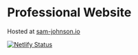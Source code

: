 # Professional Website

Hosted at [sam-johnson.io](http://sam-johnson.io)

[![Netlify Status](https://api.netlify.com/api/v1/badges/80b4bc4e-1178-412c-86a0-35b896932cf2/deploy-status)](https://app.netlify.com/sites/fervent-benz-7442ef/deploys)
